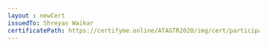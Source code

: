 ```yaml
--- 
layout : newCert 
issuedTo: Shreyas Waikar 
certificatePath: https://certifyme.online/ATAGTR2020/img/cert/participant/ShreyasWaikar_83e8c.png
--- 
```

